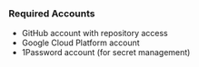 ### Required Accounts
- GitHub account with repository access
- Google Cloud Platform account
- 1Password account (for secret management)
